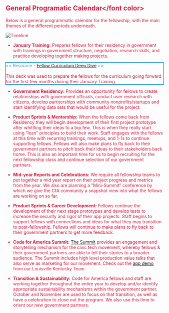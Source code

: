 ## <font color="#cf1b41">General Programatic Calendar</font color>

Below is a general programmatic calendar for the fellowship, with the main themes of the different periods underneath.


![Timeline](http://i.imgur.com/5JIGy3X.png)

* **January Training:** Prepares fellows for their residency in government with trainings in government structure, negotiation, research skills, and practice developing together making projects.

<div style="outline:#399fd3 solid 2px;">
<font color=#399fd3> >> Resource - <a href="https://docs.google.com/a/codeforamerica.org/presentation/d/1dgAQNRBBXm6TQMjviU86PLcWcCyOAaN3h5FMl8HvLUg/edit#slide=id.p17">Fellow Curriculum Deep Dive</a> >> </font color>
<br>
<br>
This deck was used to prepare the fellows for the curriculum going forward for the first few months during their January Training.
  </div>

* **Government Residency:** Provides an opportunity for fellows to create relationships with government officials, conduct user research with citizens, develop partnerships with community nonprofits/startups and start identifying data sets that would be useful for the project.


* **Product Sprints & Mentorship:** When the fellows come back from Residency they will begin development of their first project prototype after whittling their ideas to a top few. This is when they really start using “lean” principles to build their work. Staff engages with the fellows at this time with recurring trainings, meetups, and 1-1s to continue supporting fellows. Fellows will also make plans to fly back to their government partners to pitch back their ideas to their stakeholders back home. This is also an important time for us to begin recruiting for the next fellowship class and continue selection of our government partners.


* **Mid-year Reports and Celebrations:** We require all fellowship teams to put together a mid year report on their project progress and metrics from the year. We also are planning a “Mini-Summit” conference by which we give the CfA community a snapshot view into what the fellows are working on so far.


* **Product Sprints & Career Development:** Fellows continue the development of their next stage prototypes and develop tests to increase the security and rigor of their app projects. Staff begins to support fellows with connections and ideas for what they may transition to post-fellowship. Fellows will continue to make plans to fly back to their government partners to get more feedback.


* **Code for America Summit:** [The Summit](https://www.youtube.com/watch?v=aXQb-yhqktQ) provides an engagement and storytelling mechanism for the civic tech movement, whereby fellows & their government partners are able to tell their stories to a broader audience. The Summit includes high level production value talks that also serve as marketing for our movement. Check out the [app demo](https://www.youtube.com/watch?v=RLCZV9CR4dQ) from our Louisville Kentucky Team.


* **Transition & Sustainability:** Code for America fellows and staff are working together throughout the entire year to develop and/or identify appropriate sustainability mechanisms within the government partner. October and November are used to focus on that transition, as well as have a celebration to close out the program. We also use this time to orient our new government partners.